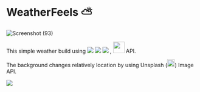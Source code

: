 
# WeatherFeels ⛅

![Screenshot (93)](https://user-images.githubusercontent.com/69706145/154614650-156b9a45-2ab1-4d61-bc54-f80472522451.png)

This simple weather build using <img src="https://img.shields.io/badge/HTML5-E34F26?style=for-the-badge&logo=html5&logoColor=white">&nbsp;<img src="https://img.shields.io/badge/CSS-239120?&style=for-the-badge&logo=css3&logoColor=white">&nbsp;<img src="https://img.shields.io/badge/JavaScript-F7DF1E?style=for-the-badge&logo=javascript&logoColor=black"> , <img src="https://user-images.githubusercontent.com/69706145/154615612-67e28495-2add-4763-acb8-f1cccd4727a7.png" height="30px" width="auto"> API.

The background changes relatively location by using  Unsplash (<img src="https://user-images.githubusercontent.com/69706145/154615951-586230e4-8c14-4d17-bd97-e597417ff67b.svg" height="20px" width="auto">) Image API.


<a href="https://www.linkedin.com/in/kumunasinghe/"><img src="https://img.shields.io/badge/LinkedIn-0077B5?style=for-the-badge&logo=linkedin&logoColor=white"/></a>
